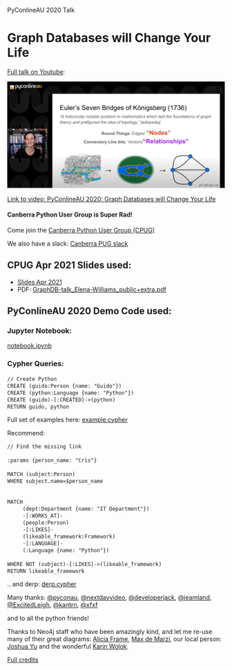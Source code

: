 PyConlineAU 2020 Talk

# Graph Databases will Change Your Life

[Full talk on Youtube](https://www.youtube.com/watch?v=h8cyPIEfxQY&ab_channel=PyConAU):

![Link to video: PyConlineAU 2020: Graph Databases will Change Your Life](pyconline2020_graph-databases.png)

[Link to video: PyConlineAU 2020: Graph Databases will Change Your Life](https://www.youtube.com/watch?v=h8cyPIEfxQY&ab_channel=PyConAU)


#### Canberra Python User Group is Super Rad!

Come join the [Canberra Python User Group (CPUG)](https://www.meetup.com/Canberra-Python-Meetup-Group/)

We also have a slack: [Canberra PUG slack](https://join.slack.com/t/canberrapug/shared_invite/zt-50v7p9g3-PnlGqMFr2LumH_dNizyWfg)


## CPUG Apr 2021 Slides used:

* [Slides Apr 2021](https://docs.google.com/presentation/d/e/2PACX-1vTVJ7WZng7ETgnpWGg4gUSP1WNSH0rNveQHkI3mdPzL_D8ccHLSep8qosj-yC7Vmnqz6oraIiTev3_-/pub?start=false&loop=false&delayms=3000)
* PDF: [GraphDB-talk_Elena-Williams_public+extra.pdf](GraphDB-talk_Elena-Williams_public+extra.pdf)

## PyConlineAU 2020 Demo Code used:

### Jupyter Notebook:

[notebook.ipynb](notebook.ipynb)

### Cypher Queries:

```cypher
// Create Python
CREATE (guido:Person {name: "Guido"})
CREATE (python:Language {name: "Python"})
CREATE (guido)-[:CREATED]->(python)
RETURN guido, python
```

Full set of examples here: [example.cypher](example.cypher)

Recommend:



```cypher
// Find the missing link

:params {person_name: "Cris"}

MATCH (subject:Person)
WHERE subject.name=$person_name


MATCH
     (dept:Department {name: "IT Department"})
     -[:WORKS_AT]-
     (people:Person)
     -[:LIKES]-
     (likeable_framework:Framework)
     -[:LANGUAGE]-
     (:Language {name: "Python"})

WHERE NOT (subject)-[:LIKES]->(likeable_framework)
RETURN likeable_framework
```

 .. and derp: [derp.cypher](derp.cypher)


Many thanks:
[@pyconau](https://twitter.com/pyconau),
[@nextdayvideo](https://twitter.com/nextdayvideo),
[@developerjack](https://twitter.com/developerjack),
[@jeamland](https://twitter.com/jeamland),
[@ExcitedLeigh](https://twitter.com/ExcitedLeigh),
[@kantrn](https://twitter.com/kantrn),
[@xfxf](https://twitter.com/xfxf)

and to all the python friends!


Thanks to Neo4j staff who have been amazingly kind, and let me re-use many of their great diagrams:
[Alicia Frame](https://medium.com/authority-magazine/female-disruptors-how-alicia-frame-of-neo4j-is-shaking-up-the-data-science-industry-4fd5ebd47cdf), [Max de Marzi](https://neo4j.com/blog/contributor/max-de-marzi/), our local person: [Joshua Yu](https://neo4j.com/blog/contributor/fanghua-yu/) and the wonderful [Karin Wolok](https://neo4j.com/blog/contributor/karin-wolok/).

[Full credits](credits.md)
